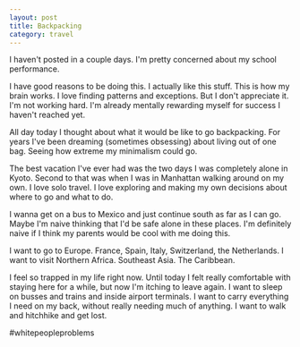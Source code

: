 ```yaml
---
layout: post
title: Backpacking
category: travel
---
```

I haven't posted in a couple days. I'm pretty concerned about my school performance. 

I have good reasons to be doing this. I actually like this stuff. This is how my brain works. I love finding patterns and exceptions. But I don't appreciate it. I'm not working hard. I'm already mentally rewarding myself for success I haven't reached yet. 

All day today I thought about what it would be like to go backpacking. For years I've been dreaming (sometimes obsessing) about living out of one bag. Seeing how extreme my minimalism could go.

The best vacation I've ever had was the two days I was completely alone in Kyoto. Second to that was when I was in Manhattan walking around on my own. I love solo travel. I love exploring and making my own decisions about where to go and what to do. 

I wanna get on a bus to Mexico and just continue south as far as I can go. Maybe I'm naive thinking that I'd be safe alone in these places. I'm definitely naive if I think my parents would be cool with me doing this. 

I want to go to Europe. France, Spain, Italy, Switzerland, the Netherlands. I want to visit Northern Africa. Southeast Asia. The Caribbean. 

I feel so trapped in my life right now. Until today I felt really comfortable with staying here for a while, but now I'm itching to leave again. I want to sleep on busses and trains and inside airport terminals. I want to carry everything I need on my back, without really needing much of anything. I want to walk and hitchhike and get lost.

 #whitepeopleproblems